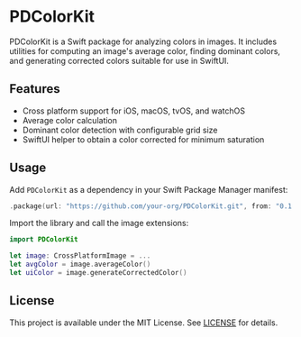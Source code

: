 # PDColorKit

PDColorKit is a Swift package for analyzing colors in images. It includes utilities for computing an image's average color, finding dominant colors, and generating corrected colors suitable for use in SwiftUI.

## Features
- Cross platform support for iOS, macOS, tvOS, and watchOS
- Average color calculation
- Dominant color detection with configurable grid size
- SwiftUI helper to obtain a color corrected for minimum saturation

## Usage
Add `PDColorKit` as a dependency in your Swift Package Manager manifest:

```swift
.package(url: "https://github.com/your-org/PDColorKit.git", from: "0.1.x")
```

Import the library and call the image extensions:

```swift
import PDColorKit

let image: CrossPlatformImage = ...
let avgColor = image.averageColor()
let uiColor = image.generateCorrectedColor()
```

## License
This project is available under the MIT License. See [LICENSE](LICENSE) for details.
